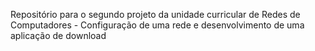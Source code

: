 Repositório para o segundo projeto da unidade curricular de Redes de Computadores - Configuração de uma rede e desenvolvimento
de uma aplicação de download